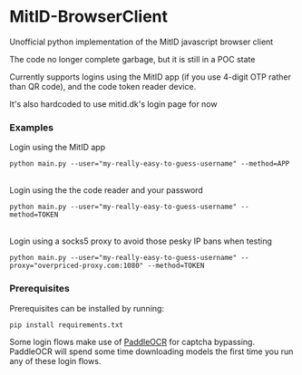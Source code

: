 # MitID-BrowserClient
Unofficial python implementation of the MitID javascript browser client

The code no longer complete garbage, but it is still in a POC state

Currently supports logins using the MitID app (if you use 4-digit OTP rather than QR code), and the code token reader device.

It's also hardcoded to use mitid.dk's login page for now

### Examples
Login using the MitID app
```
python main.py --user="my-really-easy-to-guess-username" --method=APP
```
\
Login using the the code reader and your password
```
python main.py --user="my-really-easy-to-guess-username" --method=TOKEN
```
\
Login using a socks5 proxy to avoid those pesky IP bans when testing
```
python main.py --user="my-really-easy-to-guess-username" --proxy="overpriced-proxy.com:1080" --method=TOKEN
```

### Prerequisites
Prerequisites can be installed by running:
```
pip install requirements.txt
```

Some login flows make use of [PaddleOCR](https://github.com/PaddlePaddle/PaddleOCR) for captcha bypassing.
PaddleOCR will spend some time downloading models the first time you run any of these login flows.

